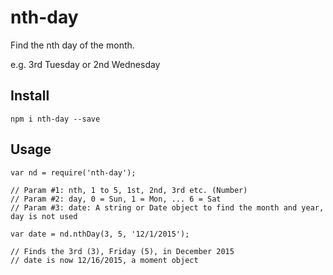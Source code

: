 # nth-day

Find the nth day of the month.

e.g. 3rd Tuesday or 2nd Wednesday

## Install

`npm i nth-day --save`

## Usage

```
var nd = require('nth-day');

// Param #1: nth, 1 to 5, 1st, 2nd, 3rd etc. (Number)
// Param #2: day, 0 = Sun, 1 = Mon, ... 6 = Sat
// Param #3: date: A string or Date object to find the month and year, day is not used

var date = nd.nthDay(3, 5, '12/1/2015');

// Finds the 3rd (3), Friday (5), in December 2015
// date is now 12/16/2015, a moment object
```
